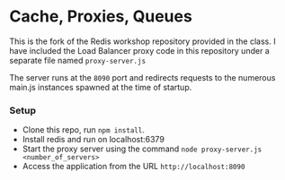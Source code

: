 Cache, Proxies, Queues
=========================

This is the fork of the Redis workshop repository provided in the class. I have included the Load Balancer proxy code in this repository under a separate file named `proxy-server.js`

The server runs at the `8090` port and redirects requests to the numerous main.js instances spawned at the time of startup. 

### Setup

* Clone this repo, run `npm install`.
* Install redis and run on localhost:6379
* Start the proxy server using the command `node proxy-server.js <number_of_servers>`
* Access the application from the URL `http://localhost:8090`

